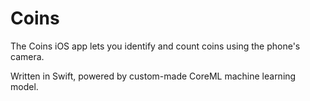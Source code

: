 # Coins

The Coins iOS app lets you identify and count coins using the phone's camera.

Written in Swift, powered by custom-made CoreML machine learning model.

